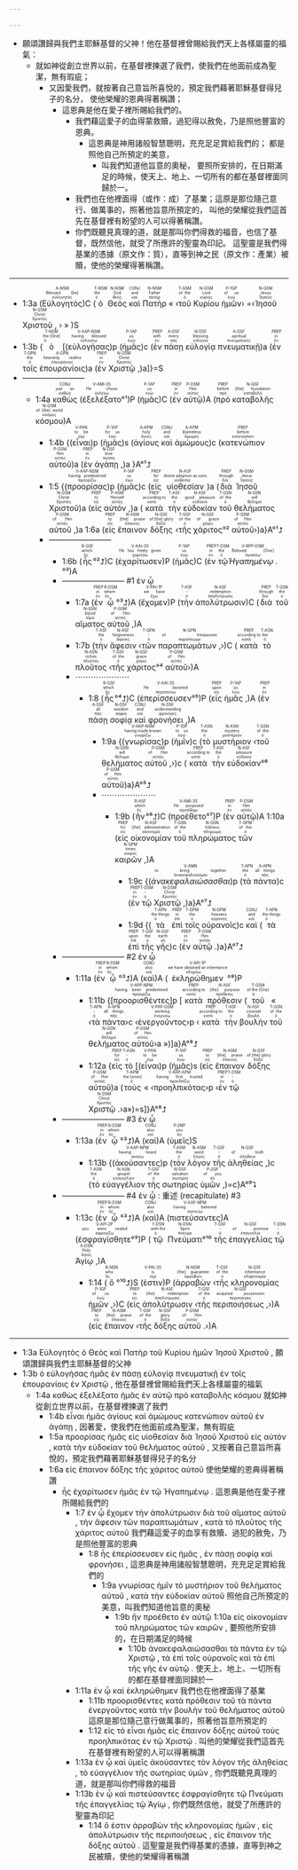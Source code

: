 ```yaml
---

---
```

- 願頌讚歸與我們主耶穌基督的父神！他在基督裡曾賜給我們天上各樣屬靈的福氣： 
	- 就如<span class='verb'>神</span>從創立世界以前，在基督裡<span class='verb'>揀選了我們</span>，使我們在他面前成為聖潔，無有瑕疵； 
		- 又因愛我們，就按著自己意旨所喜悅的，<span class='ptc'>預定我們</span>藉著耶穌基督得兒子的名分， 使他榮耀的恩典得著稱讚；
			- 這恩典是<span class='verb'>他</span>在愛子裡所<span class='verb'>賜給我們</span>的。 
				- <span class='verb'>我們</span>藉這愛子的血<span class='verb'>得蒙救贖</span>，過犯得以赦免，乃是照他豐富的恩典。 
					- 這恩典是<span class='verb'>神</span>用諸般智慧聰明，<span class='verb'>充充足足賞給我們</span>的； 都是照他自己所預定的美意，
						- 叫我們知道他旨意的奧秘， 要照所安排的，在日期滿足的時候，使天上、地上、一切所有的都在基督裡面同歸於一。 
				- 我們也在他裡面得（或作：成）了基業；這原是那位隨己意行、做萬事的，照著他旨意所預定的， 叫他的榮耀從我們這首先在基督裡有盼望的人可以得著稱讚。 
				- 你們既聽見真理的道，就是那叫你們得救的福音，也信了基督，既然信他，就受了所應許的聖靈為印記。 這聖靈是我們得基業的憑據（原文作：質），直等到神之民（原文作：產業）被贖，使他的榮耀得著稱讚。 


---

- 1:3a (<RUBY><ruby><ruby>Εὐλογητὸς<rt>εὐλογητός</rt></ruby><rt>Blessed [be]</rt></ruby><rt>A-NSM</rt></RUBY>)C (<RUBY><ruby><ruby>ὁ<rt>ὁ</rt></ruby><rt>the</rt></ruby><rt>T-NSM</rt></RUBY> <RUBY><ruby><ruby>Θεὸς<rt>θεός</rt></ruby><rt>God</rt></ruby><rt>N-NSM</rt></RUBY> <RUBY><ruby><ruby>καὶ<rt>καί</rt></ruby><rt>and</rt></ruby><rt>CONJ</rt></RUBY> <RUBY><ruby><ruby>Πατὴρ<rt>πατήρ</rt></ruby><rt>Father</rt></ruby><rt>N-NSM</rt></RUBY> « ‹<RUBY><ruby><ruby>τοῦ<rt>ὁ</rt></ruby><rt>of the</rt></ruby><rt>T-GSM</rt></RUBY> <RUBY><ruby><ruby>Κυρίου<rt>κύριος</rt></ruby><rt>Lord</rt></ruby><rt>N-GSM</rt></RUBY> <RUBY><ruby><ruby>ἡμῶν<rt>ἐγώ</rt></ruby><rt>of us</rt></ruby><rt>P-1GP</rt></RUBY>› =‹<RUBY><ruby><ruby>Ἰησοῦ<rt>Ἰησοῦς</rt></ruby><rt>Jesus</rt></ruby><rt>N-GSM</rt></RUBY> <RUBY><ruby><ruby>Χριστοῦ <span class='punctuation'>,</span><rt>Χριστός</rt></ruby><rt>Christ</rt></ruby><rt>N-GSM</rt></RUBY> › » )S
- 1:3b {<RUBY><ruby><ruby>ὁ<rt>ὁ</rt></ruby><rt>the [One]</rt></ruby><rt>T-NSM</rt></RUBY> [(<RUBY><ruby><ruby><span class='ptc'>εὐλογήσας</span><rt>εὐλογέω</rt></ruby><rt>having blessed</rt></ruby><rt>V-AAP-NSM</rt></RUBY>)p (<RUBY><ruby><ruby>ἡμᾶς<rt>ἐγώ</rt></ruby><rt>us</rt></ruby><rt>P-1AP</rt></RUBY>)c (<RUBY><ruby><ruby>ἐν<rt>ἐν</rt></ruby><rt>with</rt></ruby><rt>PREP</rt></RUBY> <RUBY><ruby><ruby>πάσῃ<rt>πᾶς</rt></ruby><rt>every</rt></ruby><rt>A-DSF</rt></RUBY> <RUBY><ruby><ruby>εὐλογίᾳ<rt>εὐλογία</rt></ruby><rt>blessing</rt></ruby><rt>N-DSF</rt></RUBY> <RUBY><ruby><ruby>πνευματικῇ<rt>πνευματικός</rt></ruby><rt>spiritual</rt></ruby><rt>A-DSF</rt></RUBY>)a (<RUBY><ruby><ruby>ἐν<rt>ἐν</rt></ruby><rt>in</rt></ruby><rt>PREP</rt></RUBY> <RUBY><ruby><ruby>τοῖς<rt>ὁ</rt></ruby><rt>the</rt></ruby><rt>T-DPN</rt></RUBY> <RUBY><ruby><ruby>ἐπουρανίοις<rt>ἐπουράνιος</rt></ruby><rt>heavenly realms</rt></ruby><rt>A-DPN</rt></RUBY>)a (<RUBY><ruby><ruby>ἐν<rt>ἐν</rt></ruby><rt>in</rt></ruby><rt>PREP</rt></RUBY> <RUBY><ruby><ruby>Χριστῷ <span class='punctuation'>,</span><rt>Χριστός</rt></ruby><rt>Christ</rt></ruby><rt>N-DSM</rt></RUBY>)a]}=S
- ————————
	- 1:4a <RUBY><ruby><ruby>καθὼς<rt>καθώς</rt></ruby><rt>just as</rt></ruby><rt>CONJ</rt></RUBY> (<span><RUBY><ruby><ruby><span class='verb'>ἐξελέξατο</span><rt>ἐκλέγω</rt></ruby><rt>He chose</rt></ruby><rt>V-AMI-3S</rt></RUBY>°¹</span>)P (<RUBY><ruby><ruby>ἡμᾶς<rt>ἐγώ</rt></ruby><rt>us</rt></ruby><rt>P-1AP</rt></RUBY>)C (<RUBY><ruby><ruby>ἐν<rt>ἐν</rt></ruby><rt>in</rt></ruby><rt>PREP</rt></RUBY> <RUBY><ruby><ruby>αὐτῷ<rt>αὐτός</rt></ruby><rt>Him</rt></ruby><rt>P-DSM</rt></RUBY>)A (<RUBY><ruby><ruby>πρὸ<rt>πρό</rt></ruby><rt>before</rt></ruby><rt>PREP</rt></RUBY> <RUBY><ruby><ruby>καταβολῆς<rt>καταβολή</rt></ruby><rt>[the] foundation</rt></ruby><rt>N-GSF</rt></RUBY> <RUBY><ruby><ruby>κόσμου<rt>κόσμος</rt></ruby><rt>of [the] world</rt></ruby><rt>N-GSM</rt></RUBY>)A
		- 1:4b {(<RUBY><ruby><ruby><span class='ptc'>εἶναι</span><rt>εἰμί</rt></ruby><rt>to be</rt></ruby><rt>V-PAN</rt></RUBY>)p (<RUBY><ruby><ruby>ἡμᾶς<rt>ἐγώ</rt></ruby><rt>for us</rt></ruby><rt>P-1AP</rt></RUBY>)s (<RUBY><ruby><ruby>ἁγίους<rt>ἅγιος</rt></ruby><rt>holy</rt></ruby><rt>A-APM</rt></RUBY> <RUBY><ruby><ruby>καὶ<rt>καί</rt></ruby><rt>and</rt></ruby><rt>CONJ</rt></RUBY> <RUBY><ruby><ruby>ἀμώμους<rt>ἄμωμος</rt></ruby><rt>blameless</rt></ruby><rt>A-APM</rt></RUBY>)c (<RUBY><ruby><ruby>κατενώπιον<rt>κατενώπιον</rt></ruby><rt>before</rt></ruby><rt>PREP</rt></RUBY> <RUBY><ruby><ruby>αὐτοῦ<rt>αὐτός</rt></ruby><rt>Him</rt></ruby><rt>P-GSM</rt></RUBY>)a (<RUBY><ruby><ruby>ἐν<rt>ἐν</rt></ruby><rt>in</rt></ruby><rt>PREP</rt></RUBY> <RUBY><ruby><ruby>ἀγάπῃ <span class='punctuation'>,</span><rt>ἀγάπη</rt></ruby><rt>love</rt></ruby><rt>N-DSF</rt></RUBY>)a }A°¹⮥
		- 1:5 {(<RUBY><ruby><ruby><span class='ptc'>προορίσας</span><rt>προορίζω</rt></ruby><rt>having predestined</rt></ruby><rt>V-AAP-NSM</rt></RUBY>)p (<RUBY><ruby><ruby>ἡμᾶς<rt>ἐγώ</rt></ruby><rt>us</rt></ruby><rt>P-1AP</rt></RUBY>)c (<RUBY><ruby><ruby>εἰς<rt>εἰς</rt></ruby><rt>for</rt></ruby><rt>PREP</rt></RUBY> <RUBY><ruby><ruby>υἱοθεσίαν<rt>υἱοθεσία</rt></ruby><rt>divine adoption as sons</rt></ruby><rt>N-ASF</rt></RUBY>)a (<RUBY><ruby><ruby>διὰ<rt>διά</rt></ruby><rt>through</rt></ruby><rt>PREP</rt></RUBY> <RUBY><ruby><ruby>Ἰησοῦ<rt>Ἰησοῦς</rt></ruby><rt>Jesus</rt></ruby><rt>N-GSM</rt></RUBY> <RUBY><ruby><ruby>Χριστοῦ<rt>Χριστός</rt></ruby><rt>Christ</rt></ruby><rt>N-GSM</rt></RUBY>)a (<RUBY><ruby><ruby>εἰς<rt>εἰς</rt></ruby><rt>to</rt></ruby><rt>PREP</rt></RUBY> <RUBY><ruby><ruby>αὐτόν <span class='punctuation'>,</span><rt>αὐτός</rt></ruby><rt>Himself</rt></ruby><rt>P-ASM</rt></RUBY>)a (<RUBY><ruby><ruby>κατὰ<rt>κατά</rt></ruby><rt>according to</rt></ruby><rt>PREP</rt></RUBY> <RUBY><ruby><ruby>τὴν<rt>ὁ</rt></ruby><rt>the</rt></ruby><rt>T-ASF</rt></RUBY> <RUBY><ruby><ruby>εὐδοκίαν<rt>εὐδοκία</rt></ruby><rt>good pleasure</rt></ruby><rt>N-ASF</rt></RUBY> <RUBY><ruby><ruby>τοῦ<rt>ὁ</rt></ruby><rt>of the</rt></ruby><rt>T-GSN</rt></RUBY> <RUBY><ruby><ruby>θελήματος<rt>θέλημα</rt></ruby><rt>will</rt></ruby><rt>N-GSN</rt></RUBY> <RUBY><ruby><ruby>αὐτοῦ <span class='punctuation'>,</span><rt>αὐτός</rt></ruby><rt>of Him</rt></ruby><rt>P-GSM</rt></RUBY>)a 1:6a (<RUBY><ruby><ruby>εἰς<rt>εἰς</rt></ruby><rt>to</rt></ruby><rt>PREP</rt></RUBY> <RUBY><ruby><ruby>ἔπαινον<rt>ἔπαινος</rt></ruby><rt>[the] praise</rt></ruby><rt>N-ASM</rt></RUBY> <RUBY><ruby><ruby>δόξης<rt>δόξα</rt></ruby><rt>of [the] glory</rt></ruby><rt>N-GSF</rt></RUBY> ‹<span><RUBY><ruby><ruby>τῆς<rt>ὁ</rt></ruby><rt>of the</rt></ruby><rt>T-GSF</rt></RUBY> <RUBY><ruby><ruby>χάριτος<rt>χάρις</rt></ruby><rt>of grace</rt></ruby><rt>N-GSF</rt></RUBY>°²</span> <RUBY><ruby><ruby>αὐτοῦ<rt>αὐτός</rt></ruby><rt>of Him</rt></ruby><rt>P-GSM</rt></RUBY>›)a}A°¹⮥
		- ————————
			- 1:6b (<RUBY><ruby><ruby>ἧς<rt>ὅς</rt></ruby><rt>which</rt></ruby><rt>R-GSF</rt></RUBY>°²⮥)C (<RUBY><ruby><ruby><span class='verb'>ἐχαρίτωσεν</span><rt>χαριτόω</rt></ruby><rt>He has freely given</rt></ruby><rt>V-AAI-3S</rt></RUBY>)P (<RUBY><ruby><ruby>ἡμᾶς<rt>ἐγώ</rt></ruby><rt>us</rt></ruby><rt>P-1AP</rt></RUBY>)C (<RUBY><ruby><ruby>ἐν<rt>ἐν</rt></ruby><rt>in</rt></ruby><rt>PREP</rt></RUBY> <span><RUBY><ruby><ruby>τῷ<rt>ὁ</rt></ruby><rt>the</rt></ruby><rt>T-DSM</rt></RUBY> <RUBY><ruby><ruby><em>Ἠγαπημένῳ <span class='punctuation'>.</span></em><rt>ἀγαπάω</rt></ruby><rt>Beloved [One]</rt></ruby><rt>V-RPP-DSM</rt></RUBY>°³</span>)A
			- ———————— #1 ἐν ᾧ
				- 1:7a (<RUBY><ruby><ruby>ἐν<rt>ἐν</rt></ruby><rt>in</rt></ruby><rt>PREP</rt></RUBY> <RUBY><ruby><ruby>ᾧ<rt>ὅς</rt></ruby><rt>whom</rt></ruby><rt>R-DSM</rt></RUBY>°³⮥)A (<RUBY><ruby><ruby><span class='verb'>ἔχομεν</span><rt>ἔχω</rt></ruby><rt>we have</rt></ruby><rt>V-PAI-1P</rt></RUBY>)P (<RUBY><ruby><ruby>τὴν<rt>ὁ</rt></ruby><rt>-</rt></ruby><rt>T-ASF</rt></RUBY> <RUBY><ruby><ruby>ἀπολύτρωσιν<rt>ἀπολύτρωσις</rt></ruby><rt>redemption</rt></ruby><rt>N-ASF</rt></RUBY>)C (<RUBY><ruby><ruby>διὰ<rt>διά</rt></ruby><rt>through</rt></ruby><rt>PREP</rt></RUBY> <RUBY><ruby><ruby>τοῦ<rt>ὁ</rt></ruby><rt>the</rt></ruby><rt>T-GSN</rt></RUBY> <RUBY><ruby><ruby>αἵματος<rt>αἷμα</rt></ruby><rt>blood</rt></ruby><rt>N-GSN</rt></RUBY> <RUBY><ruby><ruby>αὐτοῦ <span class='punctuation'>,</span><rt>αὐτός</rt></ruby><rt>of Him</rt></ruby><rt>P-GSM</rt></RUBY>)A 
				- 1:7b (<RUBY><ruby><ruby>τὴν<rt>ὁ</rt></ruby><rt>the</rt></ruby><rt>T-ASF</rt></RUBY> <RUBY><ruby><ruby>ἄφεσιν<rt>ἄφεσις</rt></ruby><rt>forgiveness</rt></ruby><rt>N-ASF</rt></RUBY> ‹<RUBY><ruby><ruby>τῶν<rt>ὁ</rt></ruby><rt>-</rt></ruby><rt>T-GPN</rt></RUBY> <RUBY><ruby><ruby>παραπτωμάτων <span class='punctuation'>,</span><rt>παράπτωμα</rt></ruby><rt>of trespasses</rt></ruby><rt>N-GPN</rt></RUBY>›)C (<RUBY><ruby><ruby>κατὰ<rt>κατά</rt></ruby><rt>according to</rt></ruby><rt>PREP</rt></RUBY> <RUBY><ruby><ruby>τὸ<rt>ὁ</rt></ruby><rt>the</rt></ruby><rt>T-ASN</rt></RUBY> <RUBY><ruby><ruby>πλοῦτος<rt>πλοῦτος</rt></ruby><rt>riches</rt></ruby><rt>N-ASN</rt></RUBY> ‹<span><RUBY><ruby><ruby>τῆς<rt>ὁ</rt></ruby><rt>of the</rt></ruby><rt>T-GSF</rt></RUBY> <RUBY><ruby><ruby>χάριτος<rt>χάρις</rt></ruby><rt>grace</rt></ruby><rt>N-GSF</rt></RUBY>°⁴</span> <RUBY><ruby><ruby>αὐτοῦ<rt>αὐτός</rt></ruby><rt>of Him</rt></ruby><rt>P-GSM</rt></RUBY>›)A
				- ⋯⋯⋯⋯⋯⋯⋯
					- 1:8 (<RUBY><ruby><ruby>ἧς<rt>ὅς</rt></ruby><rt>which</rt></ruby><rt>R-GSF</rt></RUBY>°⁴⮥)C (<span><RUBY><ruby><ruby><span class='verb'>ἐπερίσσευσεν</span><rt>περισσεύω</rt></ruby><rt>He lavished</rt></ruby><rt>V-AAI-3S</rt></RUBY>°⁵</span>)P (<RUBY><ruby><ruby>εἰς<rt>εἰς</rt></ruby><rt>upon</rt></ruby><rt>PREP</rt></RUBY> <RUBY><ruby><ruby>ἡμᾶς <span class='punctuation'>,</span><rt>ἐγώ</rt></ruby><rt>us</rt></ruby><rt>P-1AP</rt></RUBY>)A (<RUBY><ruby><ruby>ἐν<rt>ἐν</rt></ruby><rt>in</rt></ruby><rt>PREP</rt></RUBY> <RUBY><ruby><ruby>πάσῃ<rt>πᾶς</rt></ruby><rt>all</rt></ruby><rt>A-DSF</rt></RUBY> <RUBY><ruby><ruby>σοφίᾳ<rt>σοφία</rt></ruby><rt>wisdom</rt></ruby><rt>N-DSF</rt></RUBY> <RUBY><ruby><ruby>καὶ<rt>καί</rt></ruby><rt>and</rt></ruby><rt>CONJ</rt></RUBY> <RUBY><ruby><ruby>φρονήσει <span class='punctuation'>,</span><rt>φρόνησις</rt></ruby><rt>understanding</rt></ruby><rt>N-DSF</rt></RUBY>)A 
						- 1:9a {(<RUBY><ruby><ruby><span class='ptc'>γνωρίσας</span><rt>γνωρίζω</rt></ruby><rt>having made known</rt></ruby><rt>V-AAP-NSM</rt></RUBY>)p (<RUBY><ruby><ruby>ἡμῖν<rt>ἐγώ</rt></ruby><rt>to us</rt></ruby><rt>P-1DP</rt></RUBY>)c (<RUBY><ruby><ruby>τὸ<rt>ὁ</rt></ruby><rt>the</rt></ruby><rt>T-ASN</rt></RUBY> <RUBY><ruby><ruby>μυστήριον<rt>μυστήριον</rt></ruby><rt>mystery</rt></ruby><rt>N-ASN</rt></RUBY> ‹<RUBY><ruby><ruby>τοῦ<rt>ὁ</rt></ruby><rt>of the</rt></ruby><rt>T-GSN</rt></RUBY> <RUBY><ruby><ruby>θελήματος<rt>θέλημα</rt></ruby><rt>will</rt></ruby><rt>N-GSN</rt></RUBY> <RUBY><ruby><ruby>αὐτοῦ <span class='punctuation'>,</span><rt>αὐτός</rt></ruby><rt>of Him</rt></ruby><rt>P-GSM</rt></RUBY>›)c (<RUBY><ruby><ruby>κατὰ<rt>κατά</rt></ruby><rt>according to</rt></ruby><rt>PREP</rt></RUBY> <span><RUBY><ruby><ruby>τὴν<rt>ὁ</rt></ruby><rt>the</rt></ruby><rt>T-ASF</rt></RUBY> <RUBY><ruby><ruby>εὐδοκίαν<rt>εὐδοκία</rt></ruby><rt>pleasure</rt></ruby><rt>N-ASF</rt></RUBY>°⁶</span> <RUBY><ruby><ruby>αὐτοῦ<rt>αὐτός</rt></ruby><rt>of Him</rt></ruby><rt>P-GSM</rt></RUBY>)a}A°⁵⮥ 
						- ⋯⋯⋯⋯⋯⋯⋯
							- 1:9b (<RUBY><ruby><ruby>ἣν<rt>ὅς</rt></ruby><rt>which</rt></ruby><rt>R-ASF</rt></RUBY>°⁶⮥)C (<span><RUBY><ruby><ruby><span class='verb'>προέθετο</span><rt>προτίθημι</rt></ruby><rt>He purposed</rt></ruby><rt>V-AMI-3S</rt></RUBY>°⁷</span>)P (<RUBY><ruby><ruby>ἐν<rt>ἐν</rt></ruby><rt>in</rt></ruby><rt>PREP</rt></RUBY> <RUBY><ruby><ruby>αὐτῷ<rt>αὐτός</rt></ruby><rt>Him</rt></ruby><rt>P-DSM</rt></RUBY>)A 1:10a (<RUBY><ruby><ruby>εἰς<rt>εἰς</rt></ruby><rt>for</rt></ruby><rt>PREP</rt></RUBY> <RUBY><ruby><ruby>οἰκονομίαν<rt>οἰκονομία</rt></ruby><rt>[the] administration</rt></ruby><rt>N-ASF</rt></RUBY> <RUBY><ruby><ruby>τοῦ<rt>ὁ</rt></ruby><rt>of the</rt></ruby><rt>T-GSN</rt></RUBY> <RUBY><ruby><ruby>πληρώματος<rt>πλήρωμα</rt></ruby><rt>fullness</rt></ruby><rt>N-GSN</rt></RUBY> <RUBY><ruby><ruby>τῶν<rt>ὁ</rt></ruby><rt>of the</rt></ruby><rt>T-GPM</rt></RUBY> <RUBY><ruby><ruby>καιρῶν <span class='punctuation'>,</span><rt>καιρός</rt></ruby><rt>times</rt></ruby><rt>N-GPM</rt></RUBY>)A 
								- 1:9c {(<RUBY><ruby><ruby><em>ἀνακεφαλαιώσασθαι</em><rt>ἀνακεφαλαιόομαι</rt></ruby><rt>to bring together</rt></ruby><rt>V-AMN</rt></RUBY>)p (<RUBY><ruby><ruby>τὰ<rt>ὁ</rt></ruby><rt>the</rt></ruby><rt>T-APN</rt></RUBY> <RUBY><ruby><ruby>πάντα<rt>πᾶς</rt></ruby><rt>all things</rt></ruby><rt>A-APN</rt></RUBY>)c (<RUBY><ruby><ruby>ἐν<rt>ἐν</rt></ruby><rt>in</rt></ruby><rt>PREP</rt></RUBY> <RUBY><ruby><ruby>τῷ<rt>ὁ</rt></ruby><rt>-</rt></ruby><rt>T-DSM</rt></RUBY> <RUBY><ruby><ruby>Χριστῷ <span class='punctuation'>,</span><rt>Χριστός</rt></ruby><rt>Christ</rt></ruby><rt>N-DSM</rt></RUBY>)a}A°⁷⮥
								- 1:9d {(<RUBY><ruby><ruby>τὰ<rt>ὁ</rt></ruby><rt>the things</rt></ruby><rt>T-APN</rt></RUBY> <RUBY><ruby><ruby>ἐπὶ<rt>ἐπί</rt></ruby><rt>in</rt></ruby><rt>PREP</rt></RUBY> <RUBY><ruby><ruby>τοῖς<rt>ὁ</rt></ruby><rt>the</rt></ruby><rt>T-DPM</rt></RUBY> <RUBY><ruby><ruby>οὐρανοῖς<rt>οὐρανός</rt></ruby><rt>heavens</rt></ruby><rt>N-DPM</rt></RUBY>)c <RUBY><ruby><ruby>καὶ<rt>καί</rt></ruby><rt>and</rt></ruby><rt>CONJ</rt></RUBY> (<RUBY><ruby><ruby>τὰ<rt>ὁ</rt></ruby><rt>the things</rt></ruby><rt>T-APN</rt></RUBY> <RUBY><ruby><ruby>ἐπὶ<rt>ἐπί</rt></ruby><rt>upon</rt></ruby><rt>PREP</rt></RUBY> <RUBY><ruby><ruby>τῆς<rt>ὁ</rt></ruby><rt>the</rt></ruby><rt>T-GSF</rt></RUBY> <RUBY><ruby><ruby>γῆς<rt>γῆ</rt></ruby><rt>earth</rt></ruby><rt>N-GSF</rt></RUBY>)c (<RUBY><ruby><ruby>ἐν<rt>ἐν</rt></ruby><rt>in</rt></ruby><rt>PREP</rt></RUBY> <RUBY><ruby><ruby>αὐτῷ <span class='punctuation'>.</span><rt>αὐτός</rt></ruby><rt>Him</rt></ruby><rt>P-DSM</rt></RUBY>)a}A°⁷⮥
			- ———————— #2 ἐν ᾧ
				- 1:11a (<RUBY><ruby><ruby>ἐν<rt>ἐν</rt></ruby><rt>in</rt></ruby><rt>PREP</rt></RUBY> <RUBY><ruby><ruby>ᾧ<rt>ὅς</rt></ruby><rt>whom</rt></ruby><rt>R-DSM</rt></RUBY>°³⮥)A (<RUBY><ruby><ruby>καὶ<rt>καί</rt></ruby><rt>also</rt></ruby><rt>CONJ</rt></RUBY>)A (<span><RUBY><ruby><ruby><span class='verb'>ἐκληρώθημεν</span><rt>κληρόω</rt></ruby><rt>we have obtained an inheritance</rt></ruby><rt>V-API-1P</rt></RUBY>°⁸</span>)P 
					- 1:11b {[<RUBY><ruby><ruby><span class='ptc'>προορισθέντες</span><rt>προορίζω</rt></ruby><rt>having been predestined</rt></ruby><rt>V-APP-NPM</rt></RUBY>]p [<RUBY><ruby><ruby>κατὰ<rt>κατά</rt></ruby><rt>according to</rt></ruby><rt>PREP</rt></RUBY> <RUBY><ruby><ruby>πρόθεσιν<rt>πρόθεσις</rt></ruby><rt>[the] purpose</rt></ruby><rt>N-ASF</rt></RUBY> (<RUBY><ruby><ruby>τοῦ<rt>ὁ</rt></ruby><rt>of the [One]</rt></ruby><rt>T-GSM</rt></RUBY> « ‹<RUBY><ruby><ruby>τὰ<rt>ὁ</rt></ruby><rt>-</rt></ruby><rt>T-APN</rt></RUBY> <RUBY><ruby><ruby>πάντα<rt>πᾶς</rt></ruby><rt>all things</rt></ruby><rt>A-APN</rt></RUBY>›c ‹<RUBY><ruby><ruby><span class='ptc'>ἐνεργοῦντος</span><rt>ἐνεργέω</rt></ruby><rt>working</rt></ruby><rt>V-PAP-GSM</rt></RUBY>›p ‹<RUBY><ruby><ruby>κατὰ<rt>κατά</rt></ruby><rt>according to</rt></ruby><rt>PREP</rt></RUBY> <RUBY><ruby><ruby>τὴν<rt>ὁ</rt></ruby><rt>the</rt></ruby><rt>T-ASF</rt></RUBY> <RUBY><ruby><ruby>βουλὴν<rt>βουλή</rt></ruby><rt>counsel</rt></ruby><rt>N-ASF</rt></RUBY> <RUBY><ruby><ruby>τοῦ<rt>ὁ</rt></ruby><rt>of the</rt></ruby><rt>T-GSN</rt></RUBY> <RUBY><ruby><ruby>θελήματος<rt>θέλημα</rt></ruby><rt>will</rt></ruby><rt>N-GSN</rt></RUBY> <RUBY><ruby><ruby>αὐτοῦ<rt>αὐτός</rt></ruby><rt>of Him</rt></ruby><rt>P-GSM</rt></RUBY>›a »)]a}A°⁸⮥
					- 1:12a {<RUBY><ruby><ruby>εἰς<rt>εἰς</rt></ruby><rt>for</rt></ruby><rt>PREP</rt></RUBY> <RUBY><ruby><ruby>τὸ<rt>ὁ</rt></ruby><rt>-</rt></ruby><rt>T-ASN</rt></RUBY> [(<RUBY><ruby><ruby><span class='ptc'>εἶναι</span><rt>εἰμί</rt></ruby><rt>to be</rt></ruby><rt>V-PAN</rt></RUBY>)p (<RUBY><ruby><ruby>ἡμᾶς<rt>ἐγώ</rt></ruby><rt>us</rt></ruby><rt>P-1AP</rt></RUBY>)s (<RUBY><ruby><ruby>εἰς<rt>εἰς</rt></ruby><rt>to</rt></ruby><rt>PREP</rt></RUBY> <RUBY><ruby><ruby>ἔπαινον<rt>ἔπαινος</rt></ruby><rt>[the] praise</rt></ruby><rt>N-ASM</rt></RUBY> <RUBY><ruby><ruby>δόξης<rt>δόξα</rt></ruby><rt>of [the] glory</rt></ruby><rt>N-GSF</rt></RUBY> <RUBY><ruby><ruby>αὐτοῦ<rt>αὐτός</rt></ruby><rt>of Him</rt></ruby><rt>P-GSM</rt></RUBY>)a (<RUBY><ruby><ruby>τοὺς<rt>ὁ</rt></ruby><rt>the [ones]</rt></ruby><rt>T-APM</rt></RUBY> « ‹<RUBY><ruby><ruby><span class='ptc'>προηλπικότας</span><rt>προελπίζω</rt></ruby><rt>having first trusted</rt></ruby><rt>V-RAP-APM</rt></RUBY>›p ‹<RUBY><ruby><ruby>ἐν<rt>ἐν</rt></ruby><rt>in</rt></ruby><rt>PREP</rt></RUBY> <RUBY><ruby><ruby>τῷ<rt>ὁ</rt></ruby><rt>-</rt></ruby><rt>T-DSM</rt></RUBY> <RUBY><ruby><ruby>Χριστῷ <span class='punctuation'>.</span><rt>Χριστός</rt></ruby><rt>Christ</rt></ruby><rt>N-DSM</rt></RUBY>›a»)=s]}A°⁸⮥
			- ———————— #3 ἐν ᾧ
				- 1:13a (<RUBY><ruby><ruby>ἐν<rt>ἐν</rt></ruby><rt>in</rt></ruby><rt>PREP</rt></RUBY> <RUBY><ruby><ruby>ᾧ<rt>ὅς</rt></ruby><rt>whom</rt></ruby><rt>R-DSM</rt></RUBY>°³⮥)A (<RUBY><ruby><ruby>καὶ<rt>καί</rt></ruby><rt>also</rt></ruby><rt>CONJ</rt></RUBY>)A (<RUBY><ruby><ruby>ὑμεῖς<rt>σύ</rt></ruby><rt>you</rt></ruby><rt>P-2NP</rt></RUBY>)S 
					- 1:13b {(<RUBY><ruby><ruby><span class='ptc'>ἀκούσαντες</span><rt>ἀκούω</rt></ruby><rt>having heard</rt></ruby><rt>V-AAP-NPM</rt></RUBY>)p (<RUBY><ruby><ruby>τὸν<rt>ὁ</rt></ruby><rt>the</rt></ruby><rt>T-ASM</rt></RUBY> <RUBY><ruby><ruby>λόγον<rt>λόγος</rt></ruby><rt>word</rt></ruby><rt>N-ASM</rt></RUBY> <RUBY><ruby><ruby>τῆς<rt>ὁ</rt></ruby><rt>-</rt></ruby><rt>T-GSF</rt></RUBY> <RUBY><ruby><ruby>ἀληθείας <span class='punctuation'>,</span><rt>ἀλήθεια</rt></ruby><rt>of truth</rt></ruby><rt>N-GSF</rt></RUBY>)c (<RUBY><ruby><ruby>τὸ<rt>ὁ</rt></ruby><rt>the</rt></ruby><rt>T-ASN</rt></RUBY> <RUBY><ruby><ruby>εὐαγγέλιον<rt>εὐαγγέλιον</rt></ruby><rt>gospel</rt></ruby><rt>N-ASN</rt></RUBY> <RUBY><ruby><ruby>τῆς<rt>ὁ</rt></ruby><rt>of the</rt></ruby><rt>T-GSF</rt></RUBY> <RUBY><ruby><ruby>σωτηρίας<rt>σωτηρία</rt></ruby><rt>salvation</rt></ruby><rt>N-GSF</rt></RUBY> <RUBY><ruby><ruby>ὑμῶν <span class='punctuation'>,</span><rt>σύ</rt></ruby><rt>of you</rt></ruby><rt>P-2GP</rt></RUBY>)=c}A°⁹⮧
			-  ———————— #4 ἐν ᾧ : 重述 (recapitulate) #3
				- 1:13c (<RUBY><ruby><ruby>ἐν<rt>ἐν</rt></ruby><rt>in</rt></ruby><rt>PREP</rt></RUBY> <RUBY><ruby><ruby>ᾧ<rt>ὅς</rt></ruby><rt>whom</rt></ruby><rt>R-DSM</rt></RUBY>°³⮥)A (<RUBY><ruby><ruby>καὶ<rt>καί</rt></ruby><rt>also</rt></ruby><rt>CONJ</rt></RUBY>)A (<RUBY><ruby><ruby><span class='ptc'>πιστεύσαντες</span><rt>πιστεύω</rt></ruby><rt>having believed</rt></ruby><rt>V-AAP-NPM</rt></RUBY>)A (<span><RUBY><ruby><ruby><span class='verb'>ἐσφραγίσθητε</span><rt>σφραγίζω</rt></ruby><rt>you were sealed</rt></ruby><rt>V-API-2P</rt></RUBY>°⁹</span>)P (<span><RUBY><ruby><ruby>τῷ<rt>ὁ</rt></ruby><rt>with the</rt></ruby><rt>T-DSN</rt></RUBY> <RUBY><ruby><ruby>Πνεύματι<rt>πνεῦμα</rt></ruby><rt>Spirit</rt></ruby><rt>N-DSN</rt></RUBY>°¹⁰</span> <RUBY><ruby><ruby>τῆς<rt>ὁ</rt></ruby><rt>-</rt></ruby><rt>T-GSF</rt></RUBY> <RUBY><ruby><ruby>ἐπαγγελίας<rt>ἐπαγγελία</rt></ruby><rt>of promise</rt></ruby><rt>N-GSF</rt></RUBY> <RUBY><ruby><ruby>τῷ<rt>ὁ</rt></ruby><rt>-</rt></ruby><rt>T-DSN</rt></RUBY> <RUBY><ruby><ruby>Ἁγίῳ <span class='punctuation'>,</span><rt>ἅγιος</rt></ruby><rt>Holy</rt></ruby><rt>A-DSN</rt></RUBY>)A
					- 1:14 (<RUBY><ruby><ruby>ὅ<rt>ὅς</rt></ruby><rt>who</rt></ruby><rt>R-NSN</rt></RUBY>°¹⁰⮥)S (<RUBY><ruby><ruby><span class='verb'>ἐστιν</span><rt>εἰμί</rt></ruby><rt>is</rt></ruby><rt>V-PAI-3S</rt></RUBY>)P (<RUBY><ruby><ruby>ἀρραβὼν<rt>ἀρραβών</rt></ruby><rt>[the] guarantee</rt></ruby><rt>N-NSM</rt></RUBY> ‹<RUBY><ruby><ruby>τῆς<rt>ὁ</rt></ruby><rt>of the</rt></ruby><rt>T-GSF</rt></RUBY> <RUBY><ruby><ruby>κληρονομίας<rt>κληρονομία</rt></ruby><rt>inheritance</rt></ruby><rt>N-GSF</rt></RUBY> <RUBY><ruby><ruby>ἡμῶν <span class='punctuation'>,</span><rt>ἐγώ</rt></ruby><rt>of us</rt></ruby><rt>P-1GP</rt></RUBY>›)C (<RUBY><ruby><ruby>εἰς<rt>εἰς</rt></ruby><rt>to</rt></ruby><rt>PREP</rt></RUBY> <RUBY><ruby><ruby>ἀπολύτρωσιν<rt>ἀπολύτρωσις</rt></ruby><rt>[the] redemption</rt></ruby><rt>N-ASF</rt></RUBY> ‹<RUBY><ruby><ruby>τῆς<rt>ὁ</rt></ruby><rt>of the</rt></ruby><rt>T-GSF</rt></RUBY> <RUBY><ruby><ruby>περιποιήσεως <span class='punctuation'>,</span><rt>περιποίησις</rt></ruby><rt>acquired possession</rt></ruby><rt>N-GSF</rt></RUBY>›)A (<RUBY><ruby><ruby>εἰς<rt>εἰς</rt></ruby><rt>to</rt></ruby><rt>PREP</rt></RUBY> <RUBY><ruby><ruby>ἔπαινον<rt>ἔπαινος</rt></ruby><rt>[the] praise</rt></ruby><rt>N-ASM</rt></RUBY> ‹<RUBY><ruby><ruby>τῆς<rt>ὁ</rt></ruby><rt>of the</rt></ruby><rt>T-GSF</rt></RUBY> <RUBY><ruby><ruby>δόξης<rt>δόξα</rt></ruby><rt>glory</rt></ruby><rt>N-GSF</rt></RUBY> <RUBY><ruby><ruby>αὐτοῦ <span class='punctuation'>.</span><rt>αὐτός</rt></ruby><rt>of Him</rt></ruby><rt>P-GSM</rt></RUBY>›)A

---


- 1:3a <span title="A-NSM&#10;頌讚&#10;εὐλογητός">Εὐλογητὸς</span> <span title="T-NSM&#10;-&#10;ὀ">ὁ</span> <span title="N-NSM&#10;神&#10;θεός">Θεὸς</span> <span title="CONJ&#10;-&#10;καί">καὶ</span> <span title="N-NSM&#10;父&#10;πατήρ">Πατὴρ</span> <span title="T-GSM&#10;-&#10;ὀ">τοῦ</span> <span title="N-GSM&#10;主&#10;κύριος">Κυρίου</span> <span title="P-1GP&#10;我們的&#10;ἐγώ">ἡμῶν</span> <span title="N-GSM&#10;耶穌&#10;Ἰησοῦς">Ἰησοῦ</span> <span title="N-GSM&#10;基督&#10;Χριστός">Χριστοῦ</span> <span class='punctuation'>,</span> 願頌讚歸與我們主耶穌基督的父神
- 1:3b <span title="T-NSM&#10;-&#10;ὀ">ὁ</span> <span title="V-AAP-NSM&#10;祝福&#10;εὐλογέω"><span class='ptc'>εὐλογήσας</span></span> <span title="P-1AP&#10;我們&#10;ἐγώ">ἡμᾶς</span> <span title="PREP&#10;以&#10;ἐν">ἐν</span> <span title="A-DSF&#10;各樣&#10;πᾶς">πάσῃ</span> <span title="N-DSF&#10;福氣&#10;εὐλογία">εὐλογίᾳ</span> <span title="A-DSF&#10;屬靈的&#10;πνευματικός">πνευματικῇ</span> <span title="PREP&#10;以&#10;ἐν">ἐν</span> <span title="T-DPN&#10;-&#10;ὀ">τοῖς</span> <span title="A-DPN&#10;天上&#10;ἐπουράνιος">ἐπουρανίοις</span> <span title="PREP&#10;以&#10;ἐν">ἐν</span> <span title="N-DSM&#10;基督&#10;Χριστός">Χριστῷ</span> <span class='punctuation'>,</span> 他在基督裡曾<span class='ptc'>賜給</span>我們天上各樣屬靈的福氣
	- 1:4a <span title="CONJ&#10;就如&#10;καθώς">καθὼς</span> <span title="V-AMI-3S&#10;揀選&#10;ἐκλέγω"><span class='verb'>ἐξελέξατο</span></span> <span title="P-1AP&#10;我們&#10;ἐγώ">ἡμᾶς</span> <span title="PREP&#10;在...裡&#10;ἐν">ἐν</span> <span title="P-DSM&#10;(基督)&#10;αὐτός">αὐτῷ</span> <span title="PREP&#10;從...以前&#10;πρό">πρὸ</span> <span title="N-GSF&#10;創立&#10;καταβολή">καταβολῆς</span> <span title="N-GSM&#10;世界&#10;κόσμος">κόσμου</span> 就如<span class='verb'>神</span>從創立世界以前，在基督裡<span class='verb'>揀選了</span>我們
		- 1:4b <span title="V-PAN&#10;是/在/有&#10;εἰμί"><span class='inf'>εἶναι</span></span> <span title="P-1AP&#10;我們&#10;ἐγώ">ἡμᾶς</span> <span title="A-APM&#10;聖潔&#10;ἅγιος">ἁγίους</span> <span title="CONJ&#10;-&#10;καί">καὶ</span> <span title="A-APM&#10;沒有瑕疵&#10;ἄμωμος">ἀμώμους</span> <span title="PREP&#10;在...面前&#10;κατενώπιον">κατενώπιον</span> <span title="P-GSM&#10;(基督)&#10;αὐτός">αὐτοῦ</span> <span title="PREP&#10;在...裡&#10;ἐν">ἐν</span> <span title="N-DSF&#10;愛&#10;ἀγάπη">ἀγάπῃ</span> <span class='punctuation'>,</span> 因著愛，使我們在他面前<span class='inf'>成為</span>聖潔，無有瑕疵
		- 1:5a <span title="V-AAP-NSM&#10;預定&#10;προορίζω"><span class='ptc'>προορίσας</span></span> <span title="P-1AP&#10;我們&#10;ἐγώ">ἡμᾶς</span> <span title="PREP&#10;得&#10;εἰς">εἰς</span> <span title="N-ASF&#10;兒子的名分&#10;υἱοθεσία">υἱοθεσίαν</span> <span title="PREP&#10;藉著&#10;διά">διὰ</span> <span title="N-GSM&#10;耶穌&#10;Ἰησοῦς">Ἰησοῦ</span> <span title="N-GSM&#10;基督&#10;Χριστός">Χριστοῦ</span> <span title="PREP&#10;得&#10;εἰς">εἰς</span> <span title="P-ASM&#10;他&#10;αὐτός">αὐτόν</span> <span class='punctuation'>,</span> <span title="PREP&#10;按著&#10;κατά">κατὰ</span> <span title="T-ASF&#10;-&#10;ὀ">τὴν</span> <span title="N-ASF&#10;喜悅&#10;εὐδοκία">εὐδοκίαν</span> <span title="T-GSN&#10;-&#10;ὀ">τοῦ</span> <span title="N-GSN&#10;旨意&#10;θέλημα">θελήματος</span> <span title="P-GSM&#10;他&#10;αὐτός">αὐτοῦ</span> <span class='punctuation'>,</span> 又按著自己意旨所喜悅的，<span class='ptc'>預定</span>我們藉著耶穌基督得兒子的名分
		- 1:6a <span title="PREP&#10;使&#10;εἰς">εἰς</span> <span title="N-ASM&#10;稱讚&#10;ἔπαινος">ἔπαινον</span> <span title="N-GSF&#10;榮耀&#10;δόξα">δόξης</span> <span title="T-GSF&#10;-&#10;ὀ">τῆς</span> <span title="N-GSF&#10;恩典&#10;χάρις">χάριτος</span> <span title="P-GSM&#10;他&#10;αὐτός">αὐτοῦ</span> 使他榮耀的恩典得著稱讚
			- <span title="R-GSF&#10;這&#10;ὅς">ἧς</span> <span title="V-AAI-3S&#10;賜給&#10;χαριτόω"><span class='verb'>ἐχαρίτωσεν</span></span> <span title="P-1AP&#10;我們&#10;ἐγώ">ἡμᾶς</span> <span title="PREP&#10;在...裡&#10;ἐν">ἐν</span> <span title="T-DSM&#10;-&#10;ὀ">τῷ</span> <span title="V-RPP-DSM&#10;愛子&#10;ἀγαπάω"><span class='ptc'>Ἠγαπημένῳ</span></span> <span class='punctuation'>.</span> 這恩典是<span class='verb'>他</span>在愛子裡所<span class='verb'>賜給</span>我們的
				- 1:7 <span title="PREP&#10;在...裡面&#10;ἐν">ἐν</span> <span title="R-DSM&#10;他&#10;ὅς">ᾧ</span> <span title="V-PAI-1P&#10;蒙&#10;ἔχω"><span class='verb'>ἔχομεν</span></span> <span title="T-ASF&#10;-&#10;ὀ">τὴν</span> <span title="N-ASF&#10;救贖&#10;ἀπολύτρωσις">ἀπολύτρωσιν</span> <span title="PREP&#10;藉著&#10;διά">διὰ</span> <span title="T-GSN&#10;-&#10;ὀ">τοῦ</span> <span title="N-GSN&#10;血&#10;αἷμα">αἵματος</span> <span title="P-GSM&#10;他&#10;αὐτός">αὐτοῦ</span> <span class='punctuation'>,</span> <span title="T-ASF&#10;-&#10;ὀ">τὴν</span> <span title="N-ASF&#10;赦免&#10;ἄφεσις">ἄφεσιν</span> <span title="T-GPN&#10;-&#10;ὀ">τῶν</span> <span title="N-GPN&#10;過犯&#10;παράπτωμα">παραπτωμάτων</span> <span class='punctuation'>,</span> <span title="PREP&#10;照&#10;κατά">κατὰ</span> <span title="T-ASN&#10;-&#10;ὀ">τὸ</span> <span title="N-ASN&#10;豐富&#10;πλοῦτος">πλοῦτος</span> <span title="T-GSF&#10;-&#10;ὀ">τῆς</span> <span title="N-GSF&#10;恩典&#10;χάρις">χάριτος</span> <span title="P-GSM&#10;他&#10;αὐτός">αὐτοῦ</span> <span class='verb'>我們</span>藉這愛子的血<span class='verb'>享有</span>救贖、過犯的赦免，乃是照他豐富的恩典
					- 1:8 <span title="R-GSF&#10;-&#10;ὅς">ἧς</span> <span title="V-AAI-3S&#10;充足&#10;περισσεύω"><span class='verb'>ἐπερίσσευσεν</span></span> <span title="PREP&#10;給&#10;εἰς">εἰς</span> <span title="P-1AP&#10;我們&#10;ἐγώ">ἡμᾶς</span> <span class='punctuation'>,</span> <span title="PREP&#10;用&#10;ἐν">ἐν</span> <span title="A-DSF&#10;全部&#10;πᾶς">πάσῃ</span> <span title="N-DSF&#10;智慧&#10;σοφία">σοφίᾳ</span> <span title="CONJ&#10;-&#10;καί">καὶ</span> <span title="N-DSF&#10;聰明&#10;φρόνησις">φρονήσει</span> <span class='punctuation'>,</span> 這恩典是<span class='verb'>神</span>用諸般智慧聰明，<span class='verb'>充充足足賞給</span>我們的
						- 1:9a <span title="V-AAP-NSM&#10;知道&#10;γνωρίζω"><span class='ptc'>γνωρίσας</span></span> <span title="P-1DP&#10;給我們&#10;ἐγώ">ἡμῖν</span> <span title="T-ASN&#10;-&#10;ὀ">τὸ</span> <span title="N-ASN&#10;奧秘&#10;μυστήριον">μυστήριον</span> <span title="T-GSN&#10;-&#10;ὀ">τοῦ</span> <span title="N-GSN&#10;旨意&#10;θέλημα">θελήματος</span> <span title="P-GSM&#10;他&#10;αὐτός">αὐτοῦ</span> <span class='punctuation'>,</span> <span title="PREP&#10;照&#10;κατά">κατὰ</span> <span title="T-ASF&#10;-&#10;ὀ">τὴν</span> <span title="N-ASF&#10;美意&#10;εὐδοκία">εὐδοκίαν</span> <span title="P-GSM&#10;他&#10;αὐτός">αὐτοῦ</span> 照他自己所預定的美意，叫我們<span class='ptc'>知道</span>他旨意的奧秘
							- 1:9b <span title="R-ASF&#10;所...的&#10;ὅς">ἣν</span> <span title="V-AMI-3S&#10;計劃&#10;προτίθημι"><span class='verb'>προέθετο</span></span> <span title="PREP&#10;在...裡&#10;ἐν">ἐν</span> <span title="P-DSM&#10;他&#10;αὐτός">αὐτῷ</span> 1:10a <span title="PREP&#10;在&#10;εἰς">εἰς</span> <span title="N-ASF&#10;計劃&#10;οἰκονομία">οἰκονομίαν</span> <span title="T-GSN&#10;-&#10;ὀ">τοῦ</span> <span title="N-GSN&#10;成熟&#10;πλήρωμα">πληρώματος</span> <span title="T-GPM&#10;-&#10;ὀ">τῶν</span> <span title="N-GPM&#10;時機&#10;καιρός">καιρῶν</span> <span class='punctuation'>,</span> 要照<span class='verb'>他所安排</span>的，在日期滿足的時候
								- 1:10b <span title="V-AMN&#10;同歸於一&#10;ἀνακεφαλαιόομαι"><span class='inf'>ἀνακεφαλαιώσασθαι</span></span> <span title="T-APN&#10;-&#10;ὀ">τὰ</span> <span title="A-APN&#10;一切&#10;πᾶς">πάντα</span> <span title="PREP&#10;在...裡&#10;ἐν">ἐν</span> <span title="T-DSM&#10;-&#10;ὀ">τῷ</span> <span title="N-DSM&#10;基督&#10;Χριστός">Χριστῷ</span> <span class='punctuation'>,</span> <span title="T-APN&#10;-&#10;ὀ">τὰ</span> <span title="PREP&#10;在&#10;ἐπί">ἐπὶ</span> <span title="T-DPM&#10;-&#10;ὀ">τοῖς</span> <span title="N-DPM&#10;天上&#10;οὐρανός">οὐρανοῖς</span> <span title="CONJ&#10;-&#10;καί">καὶ</span> <span title="T-APN&#10;-&#10;ὀ">τὰ</span> <span title="PREP&#10;在&#10;ἐπί">ἐπὶ</span> <span title="T-GSF&#10;-&#10;ὀ">τῆς</span> <span title="N-GSF&#10;地上&#10;γῆ">γῆς</span> <span title="PREP&#10;在...裡&#10;ἐν">ἐν</span> <span title="P-DSM&#10;他&#10;αὐτός">αὐτῷ</span> <span class='punctuation'>.</span> 使天上、地上、一切所有的都在基督裡面<span class='inf'>同歸於一</span>
				- 1:11a <span title="PREP&#10;在...裡&#10;ἐν">ἐν</span> <span title="R-DSM&#10;他&#10;ὅς">ᾧ</span> <span title="CONJ&#10;-&#10;καί">καὶ</span> <span title="V-API-1P&#10;得...基業&#10;κληρόω"><span class='verb'>ἐκληρώθημεν</span></span> <span class='verb'>我們</span>也在他裡面<span class='verb'>得了</span>基業
					- 1:11b <span title="V-APP-NPM&#10;預定&#10;προορίζω"><span class='ptc'>προορισθέντες</span></span> <span title="PREP&#10;照著&#10;κατά">κατὰ</span> <span title="N-ASF&#10;旨意&#10;πρόθεσις">πρόθεσιν</span> <span title="T-GSM&#10;-&#10;ὀ">τοῦ</span> <span title="T-APN&#10;-&#10;ὀ">τὰ</span> <span title="A-APN&#10;萬事&#10;πᾶς">πάντα</span> <span title="V-PAP-GSM&#10;行&#10;ἐνεργέω"><span class='ptc'>ἐνεργοῦντος</span></span> <span title="PREP&#10;照著&#10;κατά">κατὰ</span> <span title="T-ASF&#10;-&#10;ὀ">τὴν</span> <span title="N-ASF&#10;計劃&#10;βουλή">βουλὴν</span> <span title="T-GSN&#10;-&#10;ὀ">τοῦ</span> <span title="N-GSN&#10;旨意&#10;θέλημα">θελήματος</span> <span title="P-GSM&#10;自己&#10;αὐτός">αὐτοῦ</span> 這原是那位隨己意<span class='ptc'>行做</span>萬事的，照著他旨意<span class='ptc'>所預定的</span>
					- 1:12 <span title="PREP&#10;為&#10;εἰς">εἰς</span> <span title="T-ASN&#10;-&#10;ὀ">τὸ</span> <span title="V-PAN&#10;是/在/有&#10;εἰμί"><span class='inf'>εἶναι</span></span> <span title="P-1AP&#10;我們&#10;ἐγώ">ἡμᾶς</span> <span title="PREP&#10;為&#10;εἰς">εἰς</span> <span title="N-ASM&#10;稱讚&#10;ἔπαινος">ἔπαινον</span> <span title="N-GSF&#10;榮耀&#10;δόξα">δόξης</span> <span title="P-GSM&#10;他&#10;αὐτός">αὐτοῦ</span> <span title="T-APM&#10;-&#10;ὀ">τοὺς</span> <span title="V-RAP-APM&#10;寄希望&#10;προελπίζω"><span class='ptc'>προηλπικότας</span></span> <span title="PREP&#10;在...裡&#10;ἐν">ἐν</span> <span title="T-DSM&#10;-&#10;ὀ">τῷ</span> <span title="N-DSM&#10;基督&#10;Χριστός">Χριστῷ</span> <span class='punctuation'>.</span>  叫他的榮耀從我們這首先在基督裡<span class='ptc'>有盼望的</span>人可以<span class='inf'>得著</span>稱讚
				- 1:13a <span title="PREP&#10;在...裡&#10;ἐν">ἐν</span> <span title="R-DSM&#10;他&#10;ὅς">ᾧ</span> <span title="CONJ&#10;-&#10;καί">καὶ</span> <span title="P-2NP&#10;你們&#10;σύ">ὑμεῖς</span> <span title="V-AAP-NPM&#10;聽見&#10;ἀκούω"><span class='ptc'>ἀκούσαντες</span></span> <span title="T-ASM&#10;-&#10;ὀ">τὸν</span> <span title="N-ASM&#10;道&#10;λόγος">λόγον</span> <span title="T-GSF&#10;-&#10;ὀ">τῆς</span> <span title="N-GSF&#10;真理&#10;ἀλήθεια">ἀληθείας</span> <span class='punctuation'>,</span> <span title="T-ASN&#10;-&#10;ὀ">τὸ</span> <span title="N-ASN&#10;福音&#10;εὐαγγέλιον">εὐαγγέλιον</span> <span title="T-GSF&#10;-&#10;ὀ">τῆς</span> <span title="N-GSF&#10;得救&#10;σωτηρία">σωτηρίας</span> <span title="P-2GP&#10;你們的&#10;σύ">ὑμῶν</span> <span class='punctuation'>,</span> 你們<span class='ptc'>既聽見</span>真理的道，就是那叫你們得救的福音
				- 1:13b <span title="PREP&#10;在...裡&#10;ἐν">ἐν</span> <span title="R-DSM&#10;他&#10;ὅς">ᾧ</span> <span title="CONJ&#10;-&#10;καί">καὶ</span> <span title="V-AAP-NPM&#10;信&#10;πιστεύω"><span class='ptc'>πιστεύσαντες</span></span> <span title="V-API-2P&#10;受...為印記&#10;σφραγίζω"><span class='verb'>ἐσφραγίσθητε</span></span> <span title="T-DSN&#10;-&#10;ὀ">τῷ</span> <span title="N-DSN&#10;靈&#10;πνεῦμα">Πνεύματι</span> <span title="T-GSF&#10;-&#10;ὀ">τῆς</span> <span title="N-GSF&#10;所應許的&#10;ἐπαγγελία">ἐπαγγελίας</span> <span title="T-DSN&#10;-&#10;ὀ">τῷ</span> <span title="A-DSN&#10;聖&#10;ἅγιος">Ἁγίῳ</span> <span class='punctuation'>,</span> <span class='verb'>你們</span><span class='ptc'>既然信他</span>，就<span class='verb'>受了</span>所應許的聖靈<span class='verb'>為印記</span>
					- 1:14 <span title="R-NSN&#10;這&#10;ὅς">ὅ</span> <span title="V-PAI-3S&#10;是/在/有&#10;εἰμί"><span class='verb'>ἐστιν</span></span> <span title="N-NSM&#10;憑據&#10;ἀρραβών">ἀρραβὼν</span> <span title="T-GSF&#10;-&#10;ὀ">τῆς</span> <span title="N-GSF&#10;基業&#10;κληρονομία">κληρονομίας</span> <span title="P-1GP&#10;我們的&#10;ἐγώ">ἡμῶν</span> <span class='punctuation'>,</span> <span title="PREP&#10;直到&#10;εἰς">εἰς</span> <span title="N-ASF&#10;贖&#10;ἀπολύτρωσις">ἀπολύτρωσιν</span> <span title="T-GSF&#10;-&#10;ὀ">τῆς</span> <span title="N-GSF&#10;做上帝產業&#10;περιποίησις">περιποιήσεως</span> <span class='punctuation'>,</span> <span title="PREP&#10;直到&#10;εἰς">εἰς</span> <span title="N-ASM&#10;稱讚&#10;ἔπαινος">ἔπαινον</span> <span title="T-GSF&#10;-&#10;ὀ">τῆς</span> <span title="N-GSF&#10;榮耀&#10;δόξα">δόξης</span> <span title="P-GSM&#10;他&#10;αὐτός">αὐτοῦ</span> <span class='punctuation'>.</span> 這聖靈<span class='verb'>是</span>我們得基業的憑據，直等到神之民被贖，使他的榮耀得著稱讚